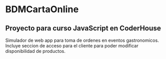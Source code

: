 # BDMCartaOnline
## Proyecto para curso JavaScript en CoderHouse
Simulador de web app para toma de ordenes en eventos gastronomicos. Incluye seccion de acceso para el cliente para poder modificar disponibilidad de productos.
